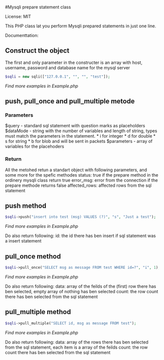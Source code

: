 #Mysqli prepare statement class

License: MIT

This PHP class lat you perform Mysqli prepared statements in just one line.

Documenttation:

## Construct the object
The first and only parameter in the constructer is an array with host, username, password and database name for the mysql server
```php
$sqli = new sqli(["127.0.0.1", "", "", "test"]);
```
_Find more examples in Example.php_

## push, pull_once and pull_multiple metode
### Parameters
$query - standard sql statement with question marks as placeholders
$dataMode - string with the number of variables and length of string, types must match the parameters in the statement.
     * i for integer
     * d for double
     * s for string
     * b for blob and will be sent in packets
$parameters - array of variables for the placehoders

### Return
All the metohed retun a standart object with following parameters, and some more for the spefic methodes
status: true if the prepare method in the ordinery mysqli class return true
error_msg: error from the connection if the prepare methode returns false
affected_rows: affected rows from the sql statement

## push method
```php
$sqli->push("insert into test (msg) VALUES (?)", "s", "Just a test");
```
_Find more examples in Example.php_

Do also return following:
id: the id there has ben insert if sql statement was a insert statement

## pull_once method
```php
$sqli->pull_once("SELECT msg as message FROM test WHERE id=?", "i", 1);
```
_Find more examples in Example.php_

Do also return following:
data: array of the feilds of the (first) row there has ben selected, empty array of nothing has ben selected
count: the row count there has ben selected from the sql statement

## pull_multiple method
```php
$sqli->pull_multiple("SELECT id, msg as message FROM test");
```
_Find more examples in Example.php_

Do also return following:
data: array of the rows there has ben selected from the sql statement, each item is a array of the feilds
count: the row count there has ben selected from the sql statement